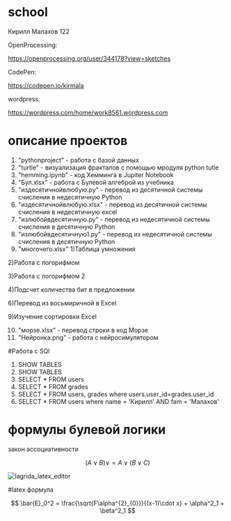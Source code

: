 # school
Кирилл Малахов 122

OpenProcessing:

https://openprocessing.org/user/344178?view=sketches

CodePen:

https://codepen.io/kirmala


wordpress:

https://wordpress.com/home/work8561.wordpress.com



# описaние проектов 

1. "pythonproject" - работа с базой данных
2. "turtle" - визуализация фракталов с помощью мродуля python tutle
3. "hemming.ipynb" - код Хемминга в Jupiter Notebook
4. "Бул.xlsx" - работа с Булевой алгеброй из учебника
5. "издесятичнойвлюбую.py" -  перевод из десятичной системы счисления в недесятичную Python 
6. "издесятичнойвлюбую.xlsx" -  перевод из десятичной системы счисления в недесятичную excel
7. "излюбойвдесятичную.py" -  перевод из недесятичной системы счисления в десятичную Python
8. "излюбойвдесятичную1.py" -  перевод из недесятичной системы счисления в десятичную Python
9. "многочего.xlsx" 
  1)Таблица умножения
  
  2)Работа с логорифмом 
  
  3)Работа с логорифмом 2
  
  4)Подсчет количества бит в предложении
  
  6)Перевод из восьмиричной в Excel
  
  9)Изучение сортировки Ехсеl
  
10. "морзе.xlsx" - перевод строки в код Морзе
11. "Нейронка.png" - работа с нейросимулятором

#Работа с SQl
1. SHOW TABLES
2. SHOW TABLES
3. SELECT * FROM users
4. SELECT * FROM grades
5. SELECT * FROM users, grades where users.user_id=grades.user_id
6. SELECT * FROM users where name = 'Кирилл' AND fam = 'Малахов'


# формулы булевой логики 
закон ассоциативности

$$ (A \vee B) \vee = A \vee (B \vee C) $$

![lagrida_latex_editor](https://user-images.githubusercontent.com/80589289/198812820-e676820b-3d29-42e5-afae-4fe0f88c6d2c.png)

#latex формула

$$ \bar{E}_0^2 = \frac{\sqrt{F\alpha^{2}_{0}}}{(x-1)\cdot x} + \alpha^2_1 + \beta^2_1 $$
